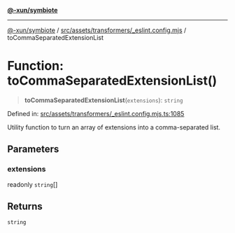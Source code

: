 [**@-xun/symbiote**](../../../../../README.md)

***

[@-xun/symbiote](../../../../../README.md) / [src/assets/transformers/\_eslint.config.mjs](../README.md) / toCommaSeparatedExtensionList

# Function: toCommaSeparatedExtensionList()

> **toCommaSeparatedExtensionList**(`extensions`): `string`

Defined in: [src/assets/transformers/\_eslint.config.mjs.ts:1085](https://github.com/Xunnamius/symbiote/blob/dc192a66d47b6c3a3464852ad43eb71fe137ca73/src/assets/transformers/_eslint.config.mjs.ts#L1085)

Utility function to turn an array of extensions into a comma-separated list.

## Parameters

### extensions

readonly `string`[]

## Returns

`string`
